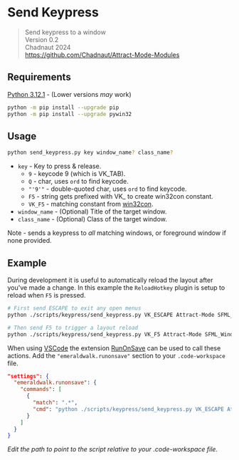 # Send Keypress

> Send keypress to a window  
> Version 0.2  
> Chadnaut 2024  
> https://github.com/Chadnaut/Attract-Mode-Modules

## Requirements

[Python 3.12.1](https://www.python.org/downloads/) - (Lower versions *may* work)

```sh
python -m pip install --upgrade pip
python -m pip install --upgrade pywin32
```

## Usage

```sh
python send_keypress.py key window_name? class_name?
```

- `key` - Key to press & release.
  - `9` - keycode 9 (which is VK_TAB).
  - `Q` - char, uses `ord` to find keycode.
  - `"'9'"` - double-quoted char, uses `ord` to find keycode.
  - `F5` - string gets prefixed with VK_ to create win32con constant.
  - `VK_F5` - matching constant from [win32con](https://github.com/SublimeText/Pywin32/blob/master/lib/x32/win32/lib/win32con.py).
- `window_name` - (Optional) Title of the target window.
- `class_name` - (Optional) Class of the target window.

Note - sends a keypress to *all* matching windows, or foreground window if none provided.

## Example

During development it is useful to automatically reload the layout after you've made a change. In this example the `ReloadHotkey` plugin is setup to reload when `F5` is pressed.

```sh
# First send ESCAPE to exit any open menus
python ./scripts/keypress/send_keypress.py VK_ESCAPE Attract-Mode SFML_Window

# Then send F5 to trigger a layout reload
python ./scripts/keypress/send_keypress.py VK_F5 Attract-Mode SFML_Window
```

When using [VSCode](https://code.visualstudio.com/download) the extension [RunOnSave](https://marketplace.visualstudio.com/items?itemName=emeraldwalk.RunOnSave) can be used to call these actions. Add the `"emeraldwalk.runonsave"` section to your `.code-workspace` file.

```json
"settings": {
  "emeraldwalk.runonsave": {
    "commands": [
      {
        "match": ".*",
        "cmd": "python ./scripts/keypress/send_keypress.py VK_ESCAPE Attract-Mode SFML_Window && python ./scripts/keypress/send_keypress.py VK_F5 Attract-Mode SFML_Window"
      }
    ]
  }
}
```
*Edit the path to point to the script relative to your .code-workspace file.*
